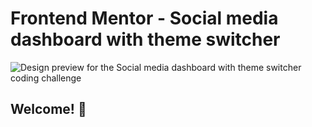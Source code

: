 # Frontend Mentor - Social media dashboard with theme switcher

![Design preview for the Social media dashboard with theme switcher coding challenge](/design/desktop-preview.jpg)

## Welcome! 👋
